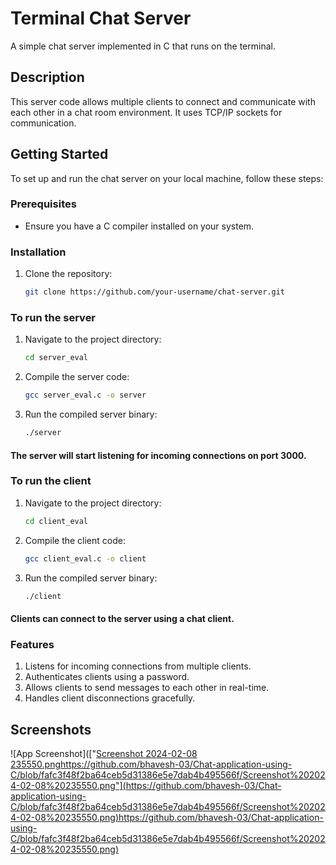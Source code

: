 # Terminal Chat Server

A simple chat server implemented in C that runs on the terminal.

## Description

This server code allows multiple clients to connect and communicate with each other in a chat room environment. It uses TCP/IP sockets for communication.

## Getting Started

To set up and run the chat server on your local machine, follow these steps:

### Prerequisites

- Ensure you have a C compiler installed on your system.

### Installation

1. Clone the repository:
   ```bash
   git clone https://github.com/your-username/chat-server.git

### To run the server
1. Navigate to the project directory:

    ```bash
    cd server_eval

2. Compile the server code:
    ```bash
    gcc server_eval.c -o server

3. Run the compiled server binary:

    ```bash
    ./server

#### The server will start listening for incoming connections on port 3000.

### To run the client
1. Navigate to the project directory:

    ```bash
    cd client_eval

2. Compile the client code:
    ```bash
    gcc client_eval.c -o client

3. Run the compiled server binary:

    ```bash
    ./client

#### Clients can connect to the server using a chat client.

### Features
1. Listens for incoming connections from multiple clients.
2. Authenticates clients using a password.
3. Allows clients to send messages to each other in real-time.
4. Handles client disconnections gracefully.


## Screenshots

![App Screenshot](["[Screenshot 2024-02-08 235550.png](https://github.com/bhavesh-03/Chat-application-using-C/blob/fafc3f48f2ba64ceb5d31386e5e7dab4b495566f/Screenshot%202024-02-08%20235550.png)https://github.com/bhavesh-03/Chat-application-using-C/blob/fafc3f48f2ba64ceb5d31386e5e7dab4b495566f/Screenshot%202024-02-08%20235550.png"](https://github.com/bhavesh-03/Chat-application-using-C/blob/fafc3f48f2ba64ceb5d31386e5e7dab4b495566f/Screenshot%202024-02-08%20235550.png)https://github.com/bhavesh-03/Chat-application-using-C/blob/fafc3f48f2ba64ceb5d31386e5e7dab4b495566f/Screenshot%202024-02-08%20235550.png)
